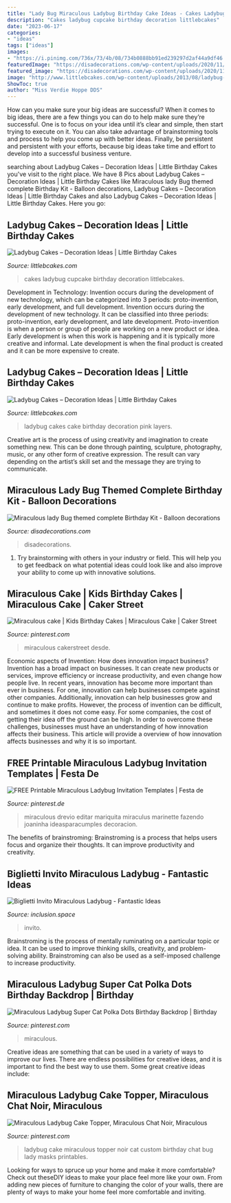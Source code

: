 ```yaml
---
title: "Lady Bug Miraculous Ladybug Birthday Cake Ideas - Cakes Ladybug Cupcake Birthday Decoration Littlebcakes"
description: "Cakes ladybug cupcake birthday decoration littlebcakes"
date: "2023-06-17"
categories:
- "ideas"
tags: ["ideas"]
images:
- "https://i.pinimg.com/736x/73/4b/08/734b0888bb91ed239297d2af44a9df46.jpg"
featuredImage: "https://disadecorations.com/wp-content/uploads/2020/11/backdrop-1.jpg"
featured_image: "https://disadecorations.com/wp-content/uploads/2020/11/backdrop-1.jpg"
image: "http://www.littlebcakes.com/wp-content/uploads/2013/08/ladybug-Cupcake-Cakes.jpg"
ShowToc: true
author: "Miss Verdie Hoppe DDS"
---
```



How can you make sure your big ideas are successful?
When it comes to big ideas, there are a few things you can do to help make sure they’re successful. One is to focus on your idea until it’s clear and simple, then start trying to execute on it. You can also take advantage of brainstorming tools and process to help you come up with better ideas. Finally, be persistent and persistent with your efforts, because big ideas take time and effort to develop into a successful business venture.

	

		
searching about Ladybug Cakes – Decoration Ideas | Little Birthday Cakes you've visit to the right place. We have 8 Pics about Ladybug Cakes – Decoration Ideas | Little Birthday Cakes like Miraculous lady Bug themed complete Birthday Kit - Balloon decorations, Ladybug Cakes – Decoration Ideas | Little Birthday Cakes and also Ladybug Cakes – Decoration Ideas | Little Birthday Cakes. Here you go:
		
    
## Ladybug Cakes – Decoration Ideas | Little Birthday Cakes

<img loading=lazy src="http://www.littlebcakes.com/wp-content/uploads/2013/08/ladybug-Cupcake-Cakes.jpg" onerror="this.onerror=null;this.src='https://tse2.mm.bing.net/th?id=OIP.VRUVymwePfd1YQN-zNyXGQHaH8&amp;pid=15.1';" alt="Ladybug Cakes – Decoration Ideas | Little Birthday Cakes">

_Source: littlebcakes.com_

>cakes ladybug cupcake birthday decoration littlebcakes. 

	

Development in Technology: Invention occurs during the development of new technology, which can be categorized into 3 periods: proto-invention, early development, and full development.
Invention occurs during the development of new technology. It can be classified into three periods: proto-invention, early development, and late development. Proto-invention is when a person or group of people are working on a new product or idea. Early development is when this work is happening and it is typically more creative and informal. Late development is when the final product is created and it can be more expensive to create.

    
## Ladybug Cakes – Decoration Ideas | Little Birthday Cakes

<img loading=lazy src="http://www.littlebcakes.com/wp-content/uploads/2013/08/Ladybug-Cakes-Images.jpg" onerror="this.onerror=null;this.src='https://tse4.mm.bing.net/th?id=OIP.KxybL379qkebiqMLuU7BugHaE8&amp;pid=15.1';" alt="Ladybug Cakes – Decoration Ideas | Little Birthday Cakes">

_Source: littlebcakes.com_

>ladybug cakes cake birthday decoration pink layers. 

	

Creative art is the process of using creativity and imagination to create something new. This can be done through painting, sculpture, photography, music, or any other form of creative expression. The result can vary depending on the artist’s skill set and the message they are trying to communicate.

    
## Miraculous Lady Bug Themed Complete Birthday Kit - Balloon Decorations

<img loading=lazy src="https://disadecorations.com/wp-content/uploads/2020/11/backdrop-1.jpg" onerror="this.onerror=null;this.src='https://tse4.mm.bing.net/th?id=OIP.oVfyuk6WSkq_ysUpd3C6kwHaGp&amp;pid=15.1';" alt="Miraculous lady Bug themed complete Birthday Kit - Balloon decorations">

_Source: disadecorations.com_

>disadecorations. 

	

1. Try brainstorming with others in your industry or field. This will help you to get feedback on what potential ideas could look like and also improve your ability to come up with innovative solutions.

    
## Miraculous Cake | Kids Birthday Cakes | Miraculous Cake | Caker Street

<img loading=lazy src="https://i.pinimg.com/736x/6a/f7/23/6af72329009d5d8c14ef7eb3b00533e8.jpg" onerror="this.onerror=null;this.src='https://tse4.mm.bing.net/th?id=OIP.ihQEI78CGYxSJahufAlN1gHaHa&amp;pid=15.1';" alt="Miraculous cake | Kids Birthday Cakes | Miraculous Cake | Caker Street">

_Source: pinterest.com_

>miraculous cakerstreet desde. 

	

Economic aspects of Invention: How does innovation impact business?
Invention has a broad impact on businesses. It can create new products or services, improve efficiency or increase productivity, and even change how people live. In recent years, innovation has become more important than ever in business. For one, innovation can help businesses compete against other companies. Additionally, innovation can help businesses grow and continue to make profits. However, the process of invention can be difficult, and sometimes it does not come easy. For some companies, the cost of getting their idea off the ground can be high. In order to overcome these challenges, businesses must have an understanding of how innovation affects their business. This article will provide a overview of how innovation affects businesses and why it is so important.

    
## FREE Printable Miraculous Ladybug Invitation Templates | Festa De

<img loading=lazy src="https://i.pinimg.com/originals/05/53/78/055378df9d0300890e73fe5025577719.jpg" onerror="this.onerror=null;this.src='https://tse4.mm.bing.net/th?id=OIP.UgWvEklnbbrwygkd5hPhIwHaFS&amp;pid=15.1';" alt="FREE Printable Miraculous Ladybug Invitation Templates | Festa de">

_Source: pinterest.de_

>miraculous drevio editar mariquita miraculus marinette fazendo joaninha ideasparacumples decoracion. 

	

The benefits of brainstroming:
Brainstroming is a process that helps users focus and organize their thoughts. It can improve productivity and creativity.

    
## Biglietti Invito Miraculous Ladybug - Fantastic Ideas

<img loading=lazy src="https://i.pinimg.com/originals/e8/cc/3a/e8cc3a9d813e415544d2bac8a12517ed.jpg" onerror="this.onerror=null;this.src='https://tse1.mm.bing.net/th?id=OIP.zVsSBxWb3gurB46rGYfyoAHaE0&amp;pid=15.1';" alt="Biglietti Invito Miraculous Ladybug - Fantastic Ideas">

_Source: inclusion.space_

>invito. 

	

Brainstroming is the process of mentally ruminating on a particular topic or idea. It can be used to improve thinking skills, creativity, and problem-solving ability. Brainstroming can also be used as a self-imposed challenge to increase productivity.

    
## Miraculous Ladybug Super Cat Polka Dots Birthday Backdrop | Birthday

<img loading=lazy src="https://i.pinimg.com/736x/03/3d/cb/033dcbd7add5c6a3a0f6b6e95a4b786a.jpg" onerror="this.onerror=null;this.src='https://tse2.mm.bing.net/th?id=OIP.3fASHnwVeOZ_tnwrKB1mSQHaFD&amp;pid=15.1';" alt="Miraculous Ladybug Super Cat Polka Dots Birthday Backdrop | Birthday">

_Source: pinterest.com_

>miraculous. 

	

Creative ideas are something that can be used in a variety of ways to improve our lives. There are endless possibilities for creative ideas, and it is important to find the best way to use them. Some great creative ideas include:

    
## Miraculous Ladybug Cake Topper, Miraculous Chat Noir, Miraculous

<img loading=lazy src="https://i.pinimg.com/736x/73/4b/08/734b0888bb91ed239297d2af44a9df46.jpg" onerror="this.onerror=null;this.src='https://tse2.mm.bing.net/th?id=OIP.mCm09MwaB4kNKhtNSBf4gQHaJ4&amp;pid=15.1';" alt="Miraculous Ladybug Cake Topper, Miraculous Chat Noir, Miraculous">

_Source: pinterest.com_

>ladybug cake miraculous topper noir cat custom birthday chat bug lady masks printables. 

	

Looking for ways to spruce up your home and make it more comfortable? Check out theseDIY ideas to make your place feel more like your own. From adding new pieces of furniture to changing the color of your walls, there are plenty of ways to make your home feel more comfortable and inviting.

